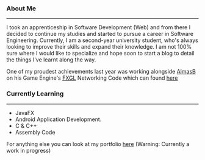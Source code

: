 ### About Me
---
I took an apprenticeship in Software Development (Web) and from there I decided to continue my studies and started to pursue a career in Software Engineering. Currently, I am a second-year university student, who's always looking to improve their skills and expand their knowledge. I am not 100% sure where I would like to specialize and hope soon to start a blog to detail the things I've learnt along the way.

One of my proudest achievements last year was working alongside [AlmasB](https://github.com/AlmasB/) on his Game Engine's [FXGL](https://github.com/AlmasB/FXGL) Networking Code which can found [here](https://github.com/jo372/FXGL/tree/dev/fxgl-net/src/main/java/com/almasb/fxgl/net)

### Currently Learning
---
* JavaFX 
* Android Application Development. 
* C & C++
* Assembly Code

For anything else you can look at my portfolio [here](https://jo372.github.io/portfolio/) (Warning: Currently a work in progress)


